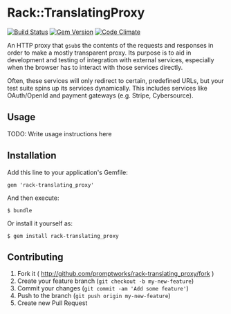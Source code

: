 # Rack::TranslatingProxy
[![Build Status](https://travis-ci.org/promptworks/rack-translating_proxy.png?branch=master)](https://travis-ci.org/promptworks/rack-translating_proxy.png)
[![Gem Version](https://badge.fury.io/rb/rack-translating_proxy.svg)](http://badge.fury.io/rb/rack-translating_proxy)
[![Code Climate](https://codeclimate.com/github/promptworks/rack-translating_proxy/badges/gpa.svg)](https://codeclimate.com/github/promptworks/rack-translating_proxy)

An HTTP proxy that `gsub`s the contents of the requests and responses in order to make a mostly transparent proxy.
Its purpose is to aid in development and testing of integration with external services, especially when the browser has to interact with those services directly.

Often, these services will only redirect to certain, predefined URLs, but your test suite spins up its services dynamically.
This includes services like OAuth/OpenId and payment gateways (e.g. Stripe, Cybersource).

## Usage

TODO: Write usage instructions here

## Installation

Add this line to your application's Gemfile:

    gem 'rack-translating_proxy'

And then execute:

    $ bundle

Or install it yourself as:

    $ gem install rack-translating_proxy

## Contributing

1. Fork it ( http://github.com/promptworks/rack-translating_proxy/fork )
2. Create your feature branch (`git checkout -b my-new-feature`)
3. Commit your changes (`git commit -am 'Add some feature'`)
4. Push to the branch (`git push origin my-new-feature`)
5. Create new Pull Request

